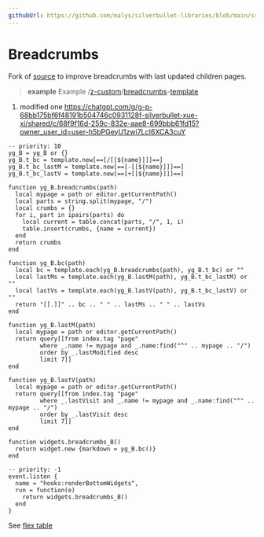 ```yaml
---
githubUrl: https://github.com/malys/silverbullet-libraries/blob/main/src/Breadcrumbs.md
---
```

# Breadcrumbs
Fork of [source](https://community.silverbullet.md/t/breadcrumbs-for-hierarchical-pages/737) to improve breadcrumbs with last updated children pages.

> **example** Example
> /[z-custom](https://silverbullet.l.malys.ovh/z-custom)/[breadcrumbs](https://silverbullet.l.malys.ovh/z-custom/breadcrumbs)-[template](https://silverbullet.l.malys.ovh/z-custom/breadcrumbs/template)

1. modified one https://chatgpt.com/g/g-p-68bb175bf6f48191b504746c0931128f-silverbullet-xue-xi/shared/c/68f9f16d-259c-832e-aae8-699bbb61fd15?owner_user_id=user-h5bPGeyU1zwi7LcI6XCA3cuY

```space-lua
-- priority: 10
yg_B = yg_B or {}
yg_B.t_bc = template.new[==[/[[${name}]]​]==]
yg_B.t_bc_lastM = template.new[==[-[[${name}]]​]==]
yg_B.t_bc_lastV = template.new[==[+[[${name}]]​]==]

function yg_B.breadcrumbs(path)
  local mypage = path or editor.getCurrentPath()
  local parts = string.split(mypage, "/")
  local crumbs = {}
  for i, part in ipairs(parts) do
    local current = table.concat(parts, "/", 1, i)
    table.insert(crumbs, {name = current})
  end
  return crumbs
end

function yg_B.bc(path)
  local bc = template.each(yg_B.breadcrumbs(path), yg_B.t_bc) or ""
  local lastMs = template.each(yg_B.lastM(path), yg_B.t_bc_lastM) or ""
  local lastVs = template.each(yg_B.lastV(path), yg_B.t_bc_lastV) or ""
  return "[[.]]" .. bc .. " " .. lastMs .. " " .. lastVs
end

function yg_B.lastM(path)
  local mypage = path or editor.getCurrentPath()
  return query[[from index.tag "page" 
         where _.name != mypage and _.name:find("^" .. mypage .. "/")
         order by _.lastModified desc
         limit 7]]
end

function yg_B.lastV(path)
  local mypage = path or editor.getCurrentPath()
  return query[[from index.tag "page" 
         where _.lastVisit and _.name != mypage and _.name:find("^" .. mypage .. "/")
         order by _.lastVisit desc
         limit 7]]
end

function widgets.breadcrumbs_B()
  return widget.new {markdown = yg_B.bc()}
end
```

```space-lua
-- priority: -1
event.listen {
  name = "hooks:renderBottomWidgets",
  run = function(e)
    return widgets.breadcrumbs_B()
  end
}
```

See [flex table](https://community.silverbullet.md/t/space-lua-flexbox-columns/2017)